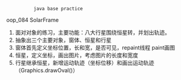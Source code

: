               java base practice
oop_084 SolarFrame
1. 面对对象的练习，主要功能：八大行星围绕恒星转，并划出轨迹。
2. 抽象出三个主要对象，窗体、恒星和行星
3. 窗体首先定义坐标位置，长和宽，是否可见，repaint线程 paint画图
4. 恒星，定义坐标，画出图片，考虑图片的长度和宽度
5. 行星继承恒星，新增运动轨迹（坐标位移）和画出运动轨迹（Graphics.drawOval()）


